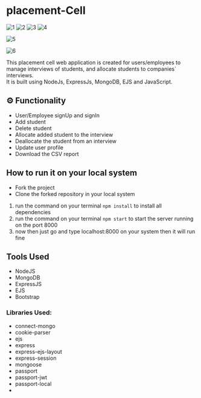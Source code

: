 ﻿# placement-Cell
 
![1](https://github.com/GauravJoshiJi/placementCell/assets/125949334/0d1fb1e3-6017-42b1-8c6a-857f85f28e3f)
![2](https://github.com/GauravJoshiJi/placementCell/assets/125949334/4b63ead2-4221-4c35-aecf-dab704606191)
![3](https://github.com/GauravJoshiJi/placementCell/assets/125949334/370ca737-a345-44bc-9668-c16d7a1002af)
![4](https://github.com/GauravJoshiJi/placementCell/assets/125949334/b7d28bbf-0c7e-429e-83f2-4121726077dc)

![5](https://github.com/GauravJoshiJi/placementCell/assets/125949334/d1a03395-b5c2-4b9a-8c81-a3a1da450a71)

![6](https://github.com/GauravJoshiJi/placementCell/assets/125949334/6d8eb7e8-dc6f-416c-b40a-f8665568068a)


This placement cell web application is created for users/employees to manage interviews of students, and allocate students to companies` interviews. \
It is built using NodeJs, ExpressJs, MongoDB, EJS and JavaScript.

## ⚙️ Functionality

- User/Employee signUp and signIn
- Add student
- Delete student
- Allocate added student to the interview
- Deallocate the student from an interview
- Update user profile
- Download the CSV report

## How to run it on your local system

- Fork the project
- Clone the forked repository in your local system

1. run the command on your terminal `npm install` to install all dependencies
2. run the command on your terminal `npm start` to start the server running on the port 8000
3. now then just go and type localhost:8000 on your system then it will run fine

## Tools Used

- NodeJS
- MongoDB
- ExpressJS
- EJS
- Bootstrap

### Libraries Used:

- connect-mongo
- cookie-parser
- ejs
- express
- express-ejs-layout
- express-session
- mongoose
- passport
- passport-jwt
- passport-local
- 
